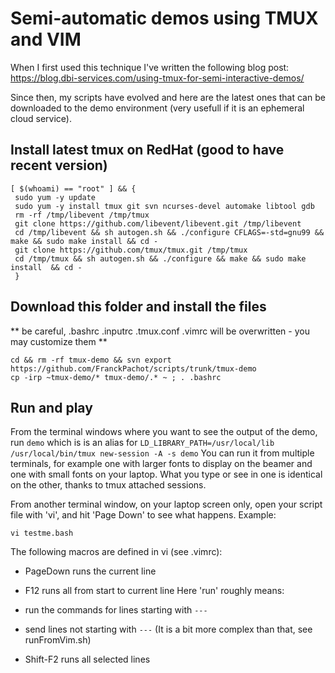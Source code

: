 # Semi-automatic demos using TMUX and VIM

When I first used this technique I've written the following blog post:
https://blog.dbi-services.com/using-tmux-for-semi-interactive-demos/

Since then, my scripts have evolved and here are the latest ones that can be downloaded to the demo environment (very usefull if it is an ephemeral cloud service).

## Install latest tmux on RedHat (good to have recent version)

```
[ $(whoami) == "root" ] && {
 sudo yum -y update
 sudo yum -y install tmux git svn ncurses-devel automake libtool gdb
 rm -rf /tmp/libevent /tmp/tmux
 git clone https://github.com/libevent/libevent.git /tmp/libevent
 cd /tmp/libevent && sh autogen.sh && ./configure CFLAGS=-std=gnu99 && make && sudo make install && cd -
 git clone https://github.com/tmux/tmux.git /tmp/tmux
 cd /tmp/tmux && sh autogen.sh && ./configure && make && sudo make install  && cd -
 }
```

## Download this folder and install the files
** be careful, .bashrc .inputrc .tmux.conf .vimrc will be overwritten - you may customize them **

```
cd && rm -rf tmux-demo && svn export https://github.com/FranckPachot/scripts/trunk/tmux-demo
cp -irp ~tmux-demo/* tmux-demo/.* ~ ; . .bashrc
```


## Run and play

From the terminal windows where you want to see the output of the demo, run `demo` which is is an alias for `LD_LIBRARY_PATH=/usr/local/lib /usr/local/bin/tmux new-session -A -s demo`
You can run it from multiple terminals, for example one with larger fonts to display on the beamer and one with small fonts on your laptop. What you type or see in one is identical on the other, thanks to tmux attached sessions.

From another terminal window, on your laptop screen only, open your script file with 'vi', and hit 'Page Down' to see what happens.
Example:
```
vi testme.bash
```
The following macros are defined in vi (see .vimrc):
 - PageDown runs the current line
 - F12 runs all from start to current line
Here 'run' roughly means:
 - run the commands for lines starting with `---`
 - send lines not starting with `---` 
(It is a bit more complex than that, see runFromVim.sh) 
  
 - Shift-F2 runs all selected lines
